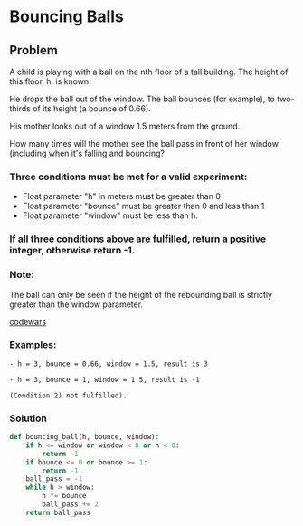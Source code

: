 # Bouncing Balls

## Problem

A child is playing with a ball on the nth floor of a tall building. The height of this floor, h, is known.

He drops the ball out of the window. The ball bounces (for example), to two-thirds of its height (a bounce of 0.66).

His mother looks out of a window 1.5 meters from the ground.

How many times will the mother see the ball pass in front of her window (including when it's falling and bouncing?

### Three conditions must be met for a valid experiment:
* Float parameter "h" in meters must be greater than 0
* Float parameter "bounce" must be greater than 0 and less than 1
* Float parameter "window" must be less than h.
### If all three conditions above are fulfilled, return a positive integer, otherwise return -1.

### Note:
The ball can only be seen if the height of the rebounding ball is strictly greater than the window parameter.

[codewars](https://www.codewars.com/kata/5544c7a5cb454edb3c000047)

### Examples:
```
- h = 3, bounce = 0.66, window = 1.5, result is 3

- h = 3, bounce = 1, window = 1.5, result is -1 

(Condition 2) not fulfilled).
```

### Solution
```python
def bouncing_ball(h, bounce, window):
    if h <= window or window < 0 or h < 0:
        return -1
    if bounce <= 0 or bounce >= 1: 
        return -1
    ball_pass = -1
    while h > window:
        h *= bounce
        ball_pass += 2
    return ball_pass
```